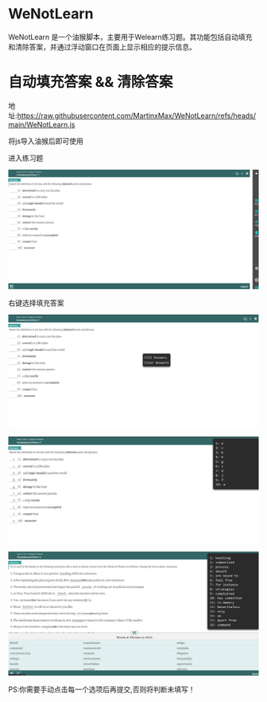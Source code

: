 # WeNotLearn

WeNotLearn 是一个油猴脚本，主要用于Welearn练习题。其功能包括自动填充和清除答案，并通过浮动窗口在页面上显示相应的提示信息。

# 自动填充答案 && 清除答案

地址:https://raw.githubusercontent.com/MartinxMax/WeNotLearn/refs/heads/main/WeNotLearn.js

将js导入油猴后即可使用

进入练习题

![alt text](pic/image.png)

右键选择填充答案

![alt text](pic/image-1.png)


![alt text](pic/image-2.png)


![alt text](pic/image-3.png)

PS:你需要手动点击每一个选项后再提交,否则将判断未填写！